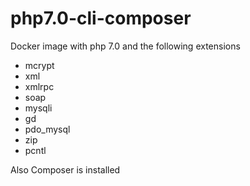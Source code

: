 # php7.0-cli-composer
Docker image with php 7.0 and the following extensions
* mcrypt 
* xml 
* xmlrpc 
* soap 
* mysqli 
* gd 
* pdo_mysql
* zip 
* pcntl

Also Composer is installed
